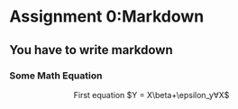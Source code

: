 # Assignment 0:Markdown

## You have to write markdown

### Some Math Equation
<p align="center">First equation $Y = X\beta+\epsilon_y&forall;X$
